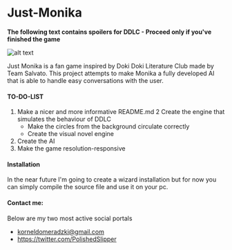 # Just-Monika

**The following text contains spoilers for DDLC - Proceed only if you've finished the game**

![alt text](https://github.com/TheSlipper/Just-Monika/blob/master/assets/img/justMonikaLogoPrototype.png)

 Just Monika is a fan game inspired by Doki Doki Literature Club made by Team Salvato. This project attempts to make Monika a fully developed AI that is able to handle easy conversations with the user.

#### TO-DO-LIST
1. Make a nicer and more informative README.md
2 Create the engine that simulates the behaviour of DDLC 
   - Make the circles from the background circulate correctly
   - Create the visual novel engine
3. Create the AI
4. Make the game resolution-responsive

#### Installation
In the near future I'm going to create a wizard installation but for now you can simply compile the source file and use it on your pc.

#### Contact me:
Below are my two most active social portals
* korneldomeradzki@gmail.com
* https://twitter.com/PolishedSlipper
